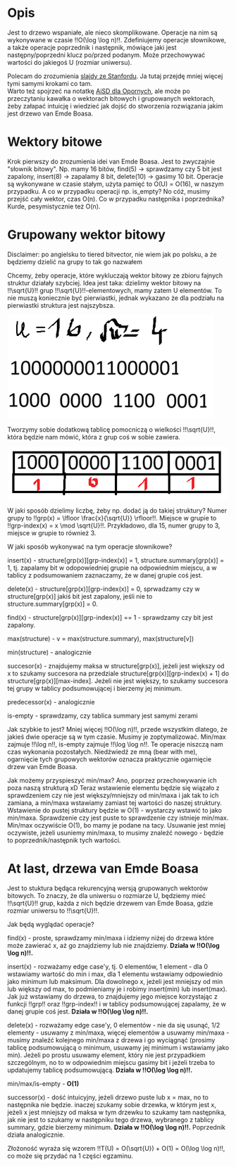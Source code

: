 # Opis

Jest to drzewo wspaniałe, ale nieco skomplikowane. Operacje na nim są wykonywane w czasie !!O(\log \log n)!!. Zdefiniujemy operacje słownikowe, a także operacje poprzednik i następnik, mówiące jaki jest następny/poprzedni klucz po/przed podanym. Może przechowywać wartości do jakiegoś U (rozmiar uniwersu).

Polecam do zrozumienia [slajdy ze Stanfordu](https://web.stanford.edu/class/archive/cs/cs166/cs166.1166/lectures/14/Slides14.pdf). Ja tutaj przejdę mniej więcej tymi samymi krokami co tam.  
Warto też spojrzeć na notatkę [AiSD dla Opornych](https://github.com/Ph0enixKM/AiSD-Dla-Opornych/blob/master/18%20van%20Emde%20Boas.pdf), ale może po przeczytaniu kawałka o wektorach bitowych i grupowanych wektorach, żeby załapać intuicję i wiedzieć jak dojść do stworzenia rozwiązania jakim jest drzewo van Emde Boasa.

# Wektory bitowe

Krok pierwszy do zrozumienia idei van Emde Boasa. Jest to zwyczajnie "słownik bitowy". Np. mamy 16 bitów, find(5) -> sprawdzamy czy 5 bit jest zapalony, insert(8) -> zapalamy 8 bit, delete(10) -> gasimy 10 bit. Operacje są wykonywane w czasie stałym, użyta pamięć to O(U) = O(16), w naszym przypadku. A co w przypadku operacji np. is_empty? No cóż, musimy przejść cały wektor, czas O(n). Co w przypadku następnika i poprzednika? Kurde, pesymistycznie też O(n).

# Grupowany wektor bitowy

Disclaimer: po angielsku to tiered bitvector, nie wiem jak po polsku, a że będziemy dzielić na grupy to tak go nazwałem

Chcemy, żeby operacje, które wykluczają wektor bitowy ze zbioru fajnych struktur działały szybciej. Idea jest taka: dzielimy wektor bitowy na !!\sqrt{U}!! grup !!\sqrt{U}!!-elementowych, mamy zatem U elementów. To nie muszą koniecznie być pierwiastki, jednak wykazano że dla podziału na pierwiastki struktura jest najszybsza.

![alt text](images/emdeboas/bitvector.png)

Tworzymy sobie dodatkową tablicę pomocniczą o wielkości !!\sqrt{U}!!, która będzie nam mówić, która z grup coś w sobie zawiera.

![alt text](images/emdeboas/auxilary.png)

W jaki sposób dzielimy liczbę, żeby np. dodać ją do takiej struktury? Numer grupy to !!grp(x) = \lfloor \frac{x}{\sqrt{U}} \rfloor!!. Miejsce w grupie to !!grp-index(x) = x \mod \sqrt{U}!!. Przykładowo, dla 15, numer grupy to 3, miejsce w grupie to również 3.

W jaki sposób wykonywać na tym operacje słownikowe?

insert(x) - structure[grp(x)][grp-index(x)] = 1, structure.summary[grp(x)] = 1, tj. zapalamy bit w odopowiedniej grupie na odpowiednim miejscu, a w tablicy z podsumowaniem zaznaczamy, że w danej grupie coś jest.

delete(x) - structure[grp(x)][grp-index(x)] = 0, sprwadzamy czy w structure[grp(x)] jakiś bit jest zapalony, jeśli nie to structure.summary[grp(x)] = 0.

find(x) - structure[grp(x)][grp-index(x)] == 1 - sprawdzamy czy bit jest zapalony.

max(structure) - v = max(structure.summary), max(structure[v])

min(structure) - analogicznie

succesor(x) - znajdujemy maksa w structure[grp(x)], jeżeli jest większy od x to szukamy succesora na przedziale structure[grp(x)][grp-index(x) + 1] do structure[grp(x)][max-index]. Jeżeli nie jest większy, to szukamy succesora tej grupy w tablicy podsumowującej i bierzemy jej minimum.

predecessor(x) - analogicznie

is-empty - sprawdzamy, czy tablica summary jest samymi zerami

Jak szybkie to jest?
Mniej więcej !!O(\log n)!!, przede wszystkim dlatego, że jakieś dwie operacje są w tym czasie. Musimy je zoptymalizować. Min/max zajmuje !!\log n!!, is-empty zajmuje !!\log \log n!!. Te operacje niszczą nam czas wykonania pozostałych. Niedźwiedź ze mną (bear with me), ogarnięcie tych grupowych wektorów oznacza praktycznie ogarnięcie drzew van Emde Boasa.

Jak możemy przyspieszyć min/max? Ano, poprzez przechowywanie ich poza naszą strukturą xD Teraz wstawienie elementu będzie się wiązało z sprawdzeniem czy nie jest większy/mniejszy od min/maxa i jak tak to ich zamiana, a min/maxa wstawiamy zamiast tej wartości do naszej struktury. Wstawienie do pustej struktury będzie w O(1) - wystarczy wstawić to jako min/maxa. Sprawdzenie czy jest puste to sprawdzenie czy istnieje min/max. Min/max oczywiście O(1), bo mamy je podane na tacy. Usuwanie jest mniej oczywiste, jeżeli usuniemy min/maxa, to musimy znaleźć nowego - będzie to poprzednik/następnik tych wartości.

# At last, drzewa van Emde Boasa

Jest to stuktura będąca rekurencyjną wersją grupowanych wektorów bitowych. To znaczy, że dla uniwersu o rozmiarze U, będziemy mieć !!\sqrt{U}!! grup, każda z nich będzie drzewem van Emde Boasa, gdzie rozmiar uniwersu to !!\sqrt{U}!!.

Jak będą wyglądać operacje?

find(x) - proste, sprawdzamy min/maxa i idziemy niżej do drzewa które może zawierać x, aż go znajdziemy lub nie znajdziemy. **Działa w !!O(\log \log n)!!.**

insert(x) - rozważamy edge case'y, tj. 0 elementów, 1 element - dla 0 wstawiamy wartość do min i max, dla 1 elementu wstawiamy odpowiednio jako minimum lub maksimum. Dla dowolnego x, jeżeli jest mniejszy od min lub większy od max, to podmieniamy je i robimy insert(min) lub insert(max). Jak już wstawiamy do drzewa, to znajdujemy jego miejsce korzystając z funkcji !!grp!! oraz !!grp-index!! i w tablicy podsumowującej zapalamy, że w danej grupie coś jest. **Działa w !!O(\log \log n)!!.**

delete(x) - rozważamy edge case'y, 0 elementów - nie da się usunąć, 1/2 elementy - usuwamy z min/maxa, więcej elementów a usuwamy min/maxa - musimy znaleźć kolejnego min/maxa z drzewa i go wyciągnąć (prosimy tablicę podsumowującą o minimum, usuwamy jej minimum i wstawiamy jako min). Jeżeli po prostu usuwamy element, który nie jest przypadkiem szczególnym, no to w odpowiednim miejscu gasimy bit i jeżeli trzeba to updatujemy tablicę podsumowującą. **Działa w !!O(\log \log n)!!.**

min/max/is-empty - **O(1)**

successor(x) - dość intuicyjny, jeżeli drzewo puste lub x = max, no to następnika nie będzie. inaczej szukamy sobie drzewka, w którym jest x, jeżeli x jest mniejszy od maksa w tym drzewku to szukamy tam następnika, jak nie jest to szukamy w następniku tego drzewa, wybranego z tablicy summary, gdzie bierzemy minimum. **Działa w !!O(\log \log n)!!.** Poprzednik działa analogicznie.

Złożoność wyraża się wzorem !!T(U) = O(\sqrt{U}) + O(1) = O(\log \log n)!!, co może się przydać na 1 części egzaminu.
